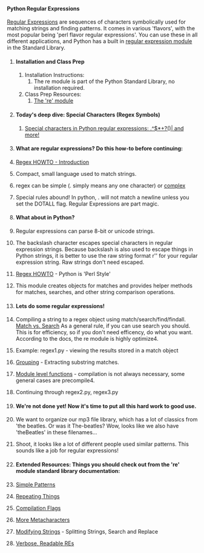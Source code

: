     
#### Python Regular Expressions   

[Regular Expressions](http://en.wikipedia.org/wiki/Regular_expression) are sequences of characters symbolically used for matching strings and finding patterns. It comes in various 'flavors', with the most popular being 'perl flavor regular expressions'. You can use these in all different applications, and Python has a built in [regular expression module](https://docs.python.org/2/library/re.html)    
 in the Standard Library.


1. #### Installation and Class Prep
    1. Installation Instructions:
        1. The re module is part of the Python Standard Library, no installation required.
    2. Class Prep Resources:
        1. [The 're' module](https://docs.python.org/2/library/re.html)    



2. #### Today's deep dive: Special Characters (Regex Symbols)    

    1. [Special characters in Python regular expressions: .^$*+?\()| and more!](https://docs.python.org/2/library/re.html#regular-expression-syntax)


3. #### What are regular expressions? Do this how-to before continuing:
  1. [Regex HOWTO - Introduction](https://docs.python.org/2/howto/regex.html#regex-howto)    
  2. Compact, small language used to match strings.    
  3. regex can be simple (. simply means any one character) or [complex](http://stackoverflow.com/a/201378/1693693)    
  4. Special rules abound! In python, . will not match a newline unless you set the DOTALL flag.  Regular Expressions are part magic.

    
4. #### What about in Python?    
  1. Regular expressions can parse 8-bit or unicode strings.    
  2. The backslash character escapes special characters in regular expression strings. Because backslash is also used to escape things in Python strings, it is better to use the raw string format r'<str>' for your regular expression string. Raw strings don't need escaped.    
  3. [Regex HOWTO](https://docs.python.org/2/howto/regex.html#regex-howto) - Python is 'Perl Style'     
  4. This module creates objects for matches and provides helper methods for matches, searches, and other string comparison operations.    
    
    
5. #### Lets do some regular expressions!    
  1. Compiling a string to a regex object using match/search/find/findall. [Match vs. Search](https://docs.python.org/2/howto/regex.html#match-versus-search) As a general rule, if you can use search you should. This is for efficiency, so if you don't need efficency, do what you want. According to the docs, the re module is highly optimize4.    
  2. Example: regex1.py - viewing the results stored in a match object    
  3. [Grouping](https://docs.python.org/2/howto/regex.html#grouping) - Extracting substring matches.    
  4. [Module level functions](https://docs.python.org/2/howto/regex.html#module-level-functions) - compilation is not always necessary, some general cases are precompile4.    
  5. Continuing through regex2.py, regex3.py
    
6. #### We're not done yet! Now it's time to put all this hard work to good use.
  1. We want to organize our mp3 file library, which has a lot of classics from 'the beatles. Or was it The-beatles? Wow, looks like we also have 'theBeatles' in these filenames...
  2. Shoot, it looks like a lot of different people used similar patterns. This sounds like a job for regular expressions!


7. #### Extended Resources: Things you should check out from the 're' module standard library documentation:    

  1. [Simple Patterns](https://docs.python.org/2/howto/regex.html#simple-patterns)    
  2. [Repeating Things](https://docs.python.org/2/howto/regex.html#repeating-things)    
  3. [Compilation Flags](https://docs.python.org/2/howto/regex.html#compilation-flags)    
  4. [More Metacharacters](https://docs.python.org/2/howto/regex.html#more-pattern-power)    
  5. [Modifying Strings](https://docs.python.org/2/howto/regex.html#modifying-strings) - Splitting Strings, Search and Replace     
  6. [Verbose, Readable REs](https://docs.python.org/2/howto/regex.html#modifying-strings)    
    


